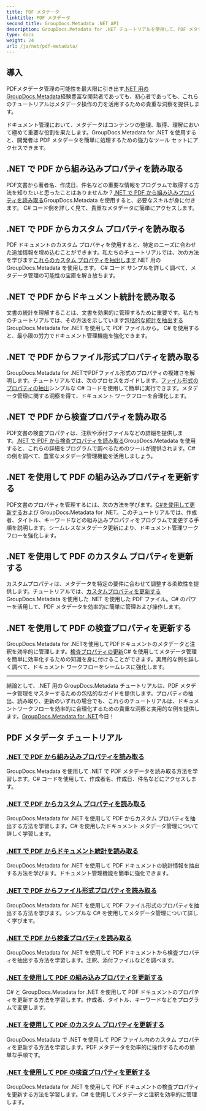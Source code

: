 ```yaml
---
title: PDF メタデータ
linktitle: PDF メタデータ
second_title: GroupDocs.Metadata .NET API
description: GroupDocs.Metadata for .NET チュートリアルを使用して、PDF メタデータを簡単に管理する方法を学びます。C# コードを使用して組み込みプロパティとカスタム プロパティにアクセスします。
type: docs
weight: 24
url: /ja/net/pdf-metadata/
---
```

## 導入

 PDFメタデータ管理の可能性を最大限に引き出す[.NET 用の GroupDocs.Metadata](https://www.groupdocs.com/products/metadata/net)経験豊富な開発者であっても、初心者であっても、これらのチュートリアルはメタデータ操作の力を活用するための貴重な洞察を提供します。

ドキュメント管理において、メタデータはコンテンツの整理、取得、理解において極めて重要な役割を果たします。GroupDocs.Metadata for .NET を使用すると、開発者は PDF メタデータを簡単に処理するための強力なツール セットにアクセスできます。

## .NET で PDF から組み込みプロパティを読み取る

PDF文書から著者名、作成日、件名などの重要な情報をプログラムで取得する方法を知りたいと思ったことはありませんか？[.NET で PDF から組み込みプロパティを読み取る](./read-built-in-properties-pdfs/)GroupDocs.Metadata を使用すると、必要なスキルが身に付きます。 C# コード例を詳しく見て、貴重なメタデータに簡単にアクセスします。


## .NET で PDF からカスタム プロパティを読み取る

PDF ドキュメントのカスタム プロパティを使用すると、特定のニーズに合わせた追加情報を埋め込むことができます。私たちのチュートリアルでは、次の方法を学びます[これらのカスタム プロパティを抽出します](./read-custom-properties-pdfs/).NET 用の GroupDocs.Metadata を使用します。 C# コード サンプルを詳しく調べて、メタデータ管理の可能性の宝庫を解き放ちます。


## .NET で PDF からドキュメント統計を読み取る

文書の統計を理解することは、文書を効果的に管理するために重要です。私たちのチュートリアルでは、その方法を示しています[包括的な統計を抽出する](./read-document-statistics-pdfs/)GroupDocs.Metadata for .NET を使用して PDF ファイルから。 C# を使用すると、最小限の労力でドキュメント管理機能を強化できます。

## .NET で PDF からファイル形式プロパティを読み取る

GroupDocs.Metadata for .NETでPDFファイル形式のプロパティの複雑さを解明します。チュートリアルでは、次のプロセスをガイドします。[ファイル形式のプロパティの抽出](./read-file-format-properties-pdfs/)シンプルな C# コードを使用して簡単に実行できます。メタデータ管理に関する洞察を得て、ドキュメント ワークフローを合理化します。

## .NET で PDF から検査プロパティを読み取る

PDF文書の検査プロパティは、注釈や添付ファイルなどの詳細を提供します。[.NET で PDF から検査プロパティを読み取る](./read-inspection-properties-pdfs/)GroupDocs.Metadata を使用すると、これらの詳細をプログラムで調べるためのツールが提供されます。C# の例を調べて、豊富なメタデータ管理機能を活用しましょう。

## .NET を使用して PDF の組み込みプロパティを更新する

PDF文書のプロパティを管理するには、次の方法を学びます。[C#を使用して更新する](./update-built-in-properties-pdfs/)および GroupDocs.Metadata for .NET。このチュートリアルでは、作成者、タイトル、キーワードなどの組み込みプロパティをプログラムで変更する手順を説明します。シームレスなメタデータ更新により、ドキュメント管理ワークフローを強化します。

## .NET を使用して PDF のカスタム プロパティを更新する

カスタムプロパティは、メタデータを特定の要件に合わせて調整する柔軟性を提供します。チュートリアルでは、[カスタムプロパティを更新する](./update-custom-properties-pdfs/)GroupDocs.Metadata を使用した .NET を使用した PDF ファイル。C# のパワーを活用して、PDF メタデータを効率的に簡単に管理および操作します。

## .NET を使用して PDF の検査プロパティを更新する

GroupDocs.Metadata for .NETを使用してPDFドキュメントのメタデータと注釈を効率的に管理します。[検査プロパティの更新](./update-inspection-properties-pdfs/)C# を使用してメタデータ管理を簡単に効率化するための知識を身に付けることができます。実用的な例を詳しく調べて、ドキュメント ワークフローをシームレスに強化します。

----

結論として、.NET 用の GroupDocs.Metadata チュートリアルは、PDF メタデータ管理をマスターするための包括的なガイドを提供します。プロパティの抽出、読み取り、更新のいずれの場合でも、これらのチュートリアルは、ドキュメントワークフローを効率的に合理化するための貴重な洞察と実用的な例を提供します。[GroupDocs.Metadata for .NET](https://www.groupdocs.com/products/metadata/net)今日！
## PDF メタデータ チュートリアル
### [.NET で PDF から組み込みプロパティを読み取る](./read-built-in-properties-pdfs/)
GroupDocs.Metadata を使用して .NET で PDF メタデータを読み取る方法を学習します。C# コードを使用して、作成者名、作成日、件名などにアクセスします。
### [.NET で PDF からカスタム プロパティを読み取る](./read-custom-properties-pdfs/)
GroupDocs.Metadata for .NET を使用して PDF からカスタム プロパティを抽出する方法を学習します。C# を使用したドキュメント メタデータ管理について詳しく学習します。
### [.NET で PDF からドキュメント統計を読み取る](./read-document-statistics-pdfs/)
GroupDocs.Metadata for .NET を使用して PDF ドキュメントの統計情報を抽出する方法を学びます。ドキュメント管理機能を簡単に強化できます。
### [.NET で PDF からファイル形式プロパティを読み取る](./read-file-format-properties-pdfs/)
GroupDocs.Metadata for .NET を使用して PDF ファイル形式のプロパティを抽出する方法を学びます。シンプルな C# を使用してメタデータ管理について詳しく学びます。
### [.NET で PDF から検査プロパティを読み取る](./read-inspection-properties-pdfs/)
GroupDocs.Metadata for .NET を使用して PDF ドキュメントから検査プロパティを抽出する方法を学習します。注釈、添付ファイルなどを調べます。
### [.NET を使用して PDF の組み込みプロパティを更新する](./update-built-in-properties-pdfs/)
C# と GroupDocs.Metadata for .NET を使用して PDF ドキュメントのプロパティを更新する方法を学習します。作成者、タイトル、キーワードなどをプログラムで変更します。
### [.NET を使用して PDF のカスタム プロパティを更新する](./update-custom-properties-pdfs/)
GroupDocs.Metadata で .NET を使用して PDF ファイル内のカスタム プロパティを更新する方法を学習します。PDF メタデータを効率的に操作するための簡単な手順です。
### [.NET を使用して PDF の検査プロパティを更新する](./update-inspection-properties-pdfs/)
GroupDocs.Metadata for .NET を使用して PDF ドキュメントの検査プロパティを更新する方法を学習します。C# を使用してメタデータと注釈を効率的に管理します。